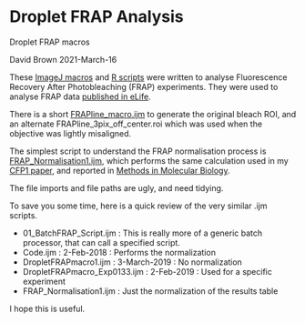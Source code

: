 # Droplet FRAP Analysis
Droplet FRAP macros

David Brown 
2021-March-16

These [ImageJ macros](https://github.com/davidbrown2324/Droplet_FRAP/tree/master/ImageJ) and [R scripts](https://github.com/davidbrown2324/Droplet_FRAP/tree/master/R) were written to analyse Fluorescence Recovery After Photobleaching (FRAP) experiments. They were used to analyse FRAP data [published in eLife](https://elifesciences.org/articles/64563).

There is a short [FRAPline_macro.ijm](https://github.com/davidbrown2324/Droplet_FRAP/blob/master/ImageJ/FRAPline_macro.ijm) to generate the original bleach ROI, and an alternate FRAPline_3pix_off_center.roi which was used when the objective was lightly misaligned.

The simplest script to understand the FRAP normalisation process is [FRAP_Normalisation1.ijm](https://github.com/davidbrown2324/Droplet_FRAP/blob/master/ImageJ/FRAP_Normalisation1.ijm), which performs the same calculation used in my [CFP1 paper](https://www.cell.com/cell-reports/pdf/S2211-1247(17)31137-3.pdf), and reported in [Methods in Molecular Biology](https://link.springer.com/protocol/10.1007%2F978-1-61779-477-3_11).

The file imports and file paths are ugly, and need tidying.

To save you some time, here is a quick review of the very similar .ijm scripts.

 - 01_BatchFRAP_Script.ijm : This is really more of a generic batch processor, that can call a specified script.
 - Code.ijm               : 2-Feb-2018    : Performs the normalization
 - DropletFRAPmacro1.ijm  : 3-March-2019  : No normalization
 - DropletFRAPmacro_Exp0133.ijm : 2-Feb-2019 : Used for a specific experiment
 - FRAP_Normalisation1.ijm : Just the normalization of the results table

I hope this is useful.
